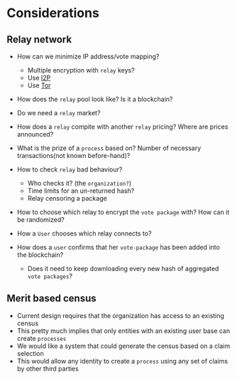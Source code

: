 # Considerations

## Relay network
+ How can we minimize IP address/vote mapping?
  + Multiple encryption with `relay` keys?
  + Use [I2P](https://en.wikipedia.org/wiki/I2P)
  + Use [Tor](https://en.wikipedia.org/wiki/Tor_(anonymity_network))
  
+ How does the `relay` pool look like? Is it a blockchain?
+ Do we need a `relay` market?
+ How does a `relay` compite with another `relay` pricing? Where are prices announced?
+ What is the prize of a `process` based on? Number of necessary transactions(not known before-hand)? 
+ How to check `relay` bad behaviour?
    + Who checks it? (the `organization?`)
    + Time limits for an un-returned hash?
    + Relay censoring a package

+ How to choose which relay to encrypt the `vote package` with? How can it be randomized?
+ How a `User` chooses which relay connects to?
+ How does a `user` confirms that her `vote-package` has been added into the blockchain?
  + Does it need to keep downloading every new hash of aggregated `vote packages`? 

## Merit based census
+ Current design requires that the organization has access to an existing census
+ This pretty much implies that only entities with an existing user base can create `processes` 
+ We would like a system that could generate the census based on a claim selection
+ This would allow any identity to create a `process` using any set of claims by other third parties
